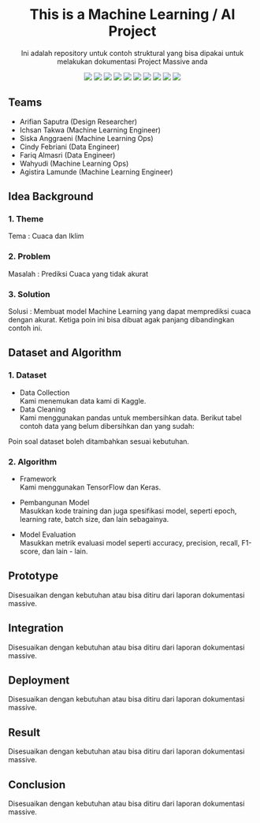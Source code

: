 <h1 align="center">  This is a Machine Learning / AI Project </h1>

<p align="center"> 
Ini adalah repository untuk contoh struktural yang bisa dipakai untuk melakukan dokumentasi Project Massive anda
</p>

<div align="center">
    <!-- Your badges here -->
    <img src="https://img.shields.io/badge/python-3670A0?style=for-the-badge&logo=python&logoColor=ffdd54">
    <img src="https://img.shields.io/badge/jupyter-%23FA0F00.svg?style=for-the-badge&logo=jupyter&logoColor=white">
    <img src="https://img.shields.io/badge/flask-%23000.svg?style=for-the-badge&logo=flask&logoColor=white">
    <img src="https://img.shields.io/badge/TensorFlow-%23FF6F00.svg?style=for-the-badge&logo=TensorFlow&logoColor=white">
    <img src="https://img.shields.io/badge/Keras-%23D00000.svg?style=for-the-badge&logo=Keras&logoColor=white">
    <img src="https://img.shields.io/badge/scikit--learn-%23F7931E.svg?style=for-the-badge&logo=scikit-learn&logoColor=white">
    <img src="https://img.shields.io/badge/pandas-%23150458.svg?style=for-the-badge&logo=pandas&logoColor=white">
    <img src="https://img.shields.io/badge/numpy-%23013243.svg?style=for-the-badge&logo=numpy&logoColor=white">
    <img src="https://img.shields.io/badge/react-%2320232a.svg?style=for-the-badge&logo=react&logoColor=%2361DAFB">
    <img src="https://img.shields.io/badge/tailwindcss-%2338B2AC.svg?style=for-the-badge&logo=tailwind-css&logoColor=white">
</div>

## Teams

- Arifian Saputra (Design Researcher)
- Ichsan Takwa (Machine Learning Engineer)
- Siska Anggraeni (Machine Learning Ops)
- Cindy Febriani (Data Engineer)
- Fariq Almasri (Data Engineer)
- Wahyudi (Machine Learning Ops)
- Agistira Lamunde (Machine Learning Engineer)

## Idea Background

### 1. Theme
Tema : Cuaca dan Iklim

### 2. Problem
Masalah : Prediksi Cuaca yang tidak akurat

### 3. Solution
Solusi : Membuat model Machine Learning yang dapat memprediksi cuaca dengan akurat. Ketiga poin ini bisa dibuat agak panjang dibandingkan contoh ini.

## Dataset and Algorithm

### 1. Dataset
- Data Collection <br />
Kami menemukan data kami di Kaggle.
- Data Cleaning <br />
Kami menggunakan pandas untuk membersihkan data. Berikut tabel contoh data yang belum dibersihkan dan yang sudah: 

Poin soal dataset boleh ditambahkan sesuai kebutuhan.

### 2. Algorithm

- Framework <br />
Kami menggunakan TensorFlow dan Keras.

- Pembangunan Model <br />
Masukkan kode training dan juga spesifikasi model, seperti epoch, learning rate, batch size, dan lain sebagainya.

- Model Evaluation <br />
Masukkan metrik evaluasi model seperti accuracy, precision, recall, F1-score, dan lain - lain.

## Prototype
Disesuaikan dengan kebutuhan atau bisa ditiru dari laporan dokumentasi massive.

## Integration
Disesuaikan dengan kebutuhan atau bisa ditiru dari laporan dokumentasi massive.

## Deployment
Disesuaikan dengan kebutuhan atau bisa ditiru dari laporan dokumentasi massive.

## Result
Disesuaikan dengan kebutuhan atau bisa ditiru dari laporan dokumentasi massive.

## Conclusion
Disesuaikan dengan kebutuhan atau bisa ditiru dari laporan dokumentasi massive.
